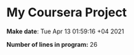 # My Coursera Project

**Make date**: Tue Apr 13 01:59:16 +04 2021

**Number of lines in program:** 26
